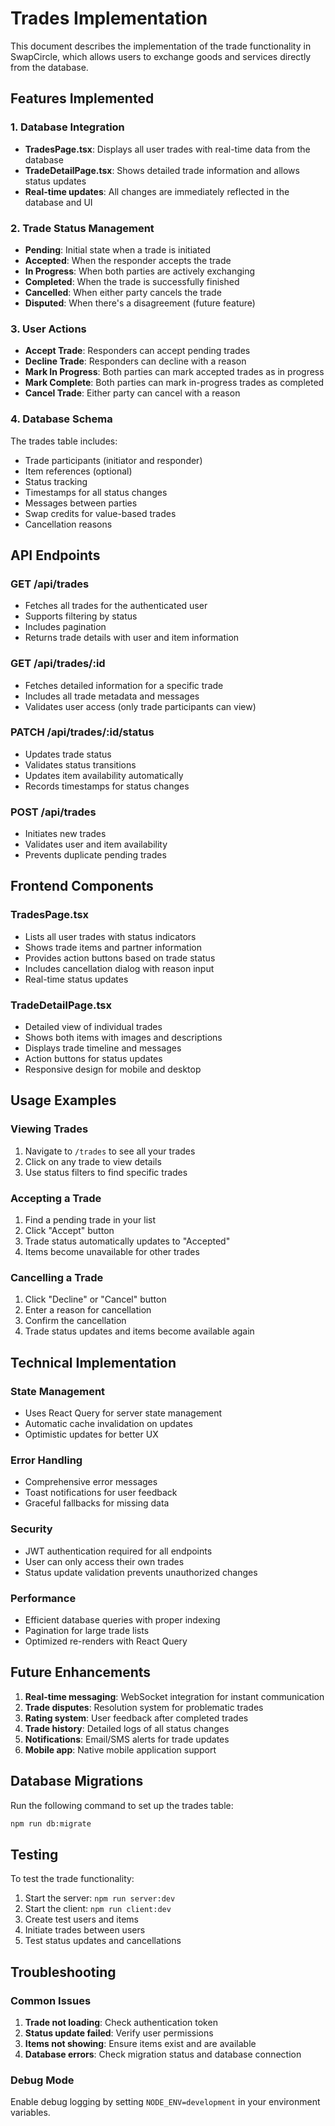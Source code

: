 # Trades Implementation

This document describes the implementation of the trade functionality in SwapCircle, which allows users to exchange goods and services directly from the database.

## Features Implemented

### 1. Database Integration
- **TradesPage.tsx**: Displays all user trades with real-time data from the database
- **TradeDetailPage.tsx**: Shows detailed trade information and allows status updates
- **Real-time updates**: All changes are immediately reflected in the database and UI

### 2. Trade Status Management
- **Pending**: Initial state when a trade is initiated
- **Accepted**: When the responder accepts the trade
- **In Progress**: When both parties are actively exchanging
- **Completed**: When the trade is successfully finished
- **Cancelled**: When either party cancels the trade
- **Disputed**: When there's a disagreement (future feature)

### 3. User Actions
- **Accept Trade**: Responders can accept pending trades
- **Decline Trade**: Responders can decline with a reason
- **Mark In Progress**: Both parties can mark accepted trades as in progress
- **Mark Complete**: Both parties can mark in-progress trades as completed
- **Cancel Trade**: Either party can cancel with a reason

### 4. Database Schema
The trades table includes:
- Trade participants (initiator and responder)
- Item references (optional)
- Status tracking
- Timestamps for all status changes
- Messages between parties
- Swap credits for value-based trades
- Cancellation reasons

## API Endpoints

### GET /api/trades
- Fetches all trades for the authenticated user
- Supports filtering by status
- Includes pagination
- Returns trade details with user and item information

### GET /api/trades/:id
- Fetches detailed information for a specific trade
- Includes all trade metadata and messages
- Validates user access (only trade participants can view)

### PATCH /api/trades/:id/status
- Updates trade status
- Validates status transitions
- Updates item availability automatically
- Records timestamps for status changes

### POST /api/trades
- Initiates new trades
- Validates user and item availability
- Prevents duplicate pending trades

## Frontend Components

### TradesPage.tsx
- Lists all user trades with status indicators
- Shows trade items and partner information
- Provides action buttons based on trade status
- Includes cancellation dialog with reason input
- Real-time status updates

### TradeDetailPage.tsx
- Detailed view of individual trades
- Shows both items with images and descriptions
- Displays trade timeline and messages
- Action buttons for status updates
- Responsive design for mobile and desktop

## Usage Examples

### Viewing Trades
1. Navigate to `/trades` to see all your trades
2. Click on any trade to view details
3. Use status filters to find specific trades

### Accepting a Trade
1. Find a pending trade in your list
2. Click "Accept" button
3. Trade status automatically updates to "Accepted"
4. Items become unavailable for other trades

### Cancelling a Trade
1. Click "Decline" or "Cancel" button
2. Enter a reason for cancellation
3. Confirm the cancellation
4. Trade status updates and items become available again

## Technical Implementation

### State Management
- Uses React Query for server state management
- Automatic cache invalidation on updates
- Optimistic updates for better UX

### Error Handling
- Comprehensive error messages
- Toast notifications for user feedback
- Graceful fallbacks for missing data

### Security
- JWT authentication required for all endpoints
- User can only access their own trades
- Status update validation prevents unauthorized changes

### Performance
- Efficient database queries with proper indexing
- Pagination for large trade lists
- Optimized re-renders with React Query

## Future Enhancements

1. **Real-time messaging**: WebSocket integration for instant communication
2. **Trade disputes**: Resolution system for problematic trades
3. **Rating system**: User feedback after completed trades
4. **Trade history**: Detailed logs of all status changes
5. **Notifications**: Email/SMS alerts for trade updates
6. **Mobile app**: Native mobile application support

## Database Migrations

Run the following command to set up the trades table:
```bash
npm run db:migrate
```

## Testing

To test the trade functionality:
1. Start the server: `npm run server:dev`
2. Start the client: `npm run client:dev`
3. Create test users and items
4. Initiate trades between users
5. Test status updates and cancellations

## Troubleshooting

### Common Issues
1. **Trade not loading**: Check authentication token
2. **Status update failed**: Verify user permissions
3. **Items not showing**: Ensure items exist and are available
4. **Database errors**: Check migration status and database connection

### Debug Mode
Enable debug logging by setting `NODE_ENV=development` in your environment variables.
